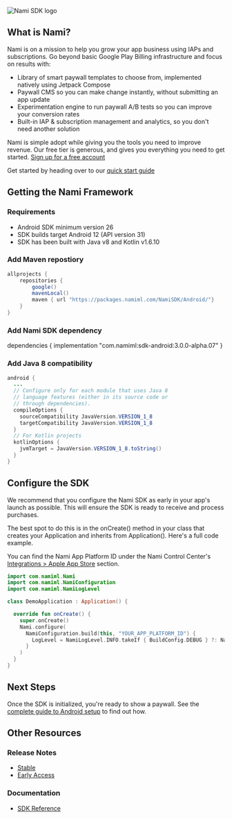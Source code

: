 ![Nami SDK logo](https://cdn.namiml.com/brand/sdk/Nami-SDK@0.5x.png)

## What is Nami?

Nami is on a mission to help you grow your app business using IAPs and subscriptions.
Go beyond basic Google Play Billing infrastructure and focus on results with:

* Library of smart paywall templates to choose from, implemented natively using Jetpack Compose
* Paywall CMS so you can make change instantly, without submitting an app update
* Experimentation engine to run paywall A/B tests so you can improve your conversion rates
* Built-in IAP & subscription management and analytics, so you don't need another solution

Nami is simple adopt while giving you the tools you need to improve revenue. Our free tier is generous, and gives you everything you need to get started. [Sign up for a free account](https://app.namiml.com/join/)

Get started by heading over to our [quick start guide](https://docs.namiml.com/v2.0/docs/nami-quickstart-guide)

## Getting the Nami Framework

### Requirements
- Android SDK minimum version 26
- SDK builds target Android 12 (API version 31)
- SDK has been built with Java v8 and Kotlin v1.6.10

### Add Maven repostiory

```java
allprojects {
    repositories {
        google()
        mavenLocal()
        maven { url "https://packages.namiml.com/NamiSDK/Android/"}
    }
}
```

### Add Nami SDK dependency

dependencies {
  implementation "com.namiml:sdk-android:3.0.0-alpha.07"
}

### Add Java 8 compatibility

```java
android {
  ...
  // Configure only for each module that uses Java 8
  // language features (either in its source code or
  // through dependencies).
  compileOptions {
    sourceCompatibility JavaVersion.VERSION_1_8
    targetCompatibility JavaVersion.VERSION_1_8
  }
  // For Kotlin projects
  kotlinOptions {
    jvmTarget = JavaVersion.VERSION_1_8.toString()
  }
}
```


## Configure the SDK

We recommend that you configure the Nami SDK as early in your app's launch as possible. This will ensure the SDK is ready to receive and process purchases.

The best spot to do this is in the onCreate() method in your class that creates your Application and inherits from Application(). Here's a full code example.

You can find the Nami App Platform ID under the Nami Control Center's [Integrations > Apple App Store](https://app.namiml.com/integrations/) section.

```kotlin
import com.namiml.Nami
import com.namiml.NamiConfiguration
import com.namiml.NamiLogLevel

class DemoApplication : Application() {

  override fun onCreate() {
    super.onCreate()
    Nami.configure(
      NamiConfiguration.build(this, "YOUR_APP_PLATFORM_ID") {
        LogLevel = NamiLogLevel.INFO.takeIf { BuildConfig.DEBUG } ?: NamiLogLevel.WARN
      }
    )
  }
}
```

## Next Steps

Once the SDK is initialized, you're ready to show a paywall. See the [complete guide to Android setup](https://docs.namiml.com/v2.0/docs/google-play-android-setup#show-a-paywall) to find out how.


## Other Resources

### Release Notes
- [Stable](https://github.com/namiml/nami-android/wiki/Nami-SDK-Stable-Releases)
- [Early Access](https://github.com/namiml/nami-android/wiki/Nami-SDK-Early-Access-Releases)

### Documentation

- [SDK Reference](https://docs.namiml.com/v2.0/reference/)
